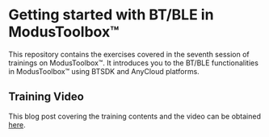# Getting started with BT/BLE in ModusToolbox&trade;

This repository contains the exercises covered in the seventh session of trainings on ModusToolbox&trade;. It introduces you to the BT/BLE functionalities in ModusToolbox&trade; using BTSDK and AnyCloud platforms.

## Training Video
This blog post covering the training contents and the video can be obtained [here](https://community.cypress.com/t5/ModusToolbox-Blog/Session-7-Getting-started-with-BT-BLE-in-ModusToolbox2-2/ba-p/247023). 


